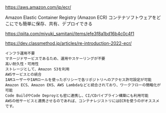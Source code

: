https://aws.amazon.com/jp/ecr/

Amazon Elastic Container Registry (Amazon ECR)
コンテナソフトウェアをどこにでも簡単に保存、共有、デプロイできる


https://qiita.com/miyuki_samitani/items/efe3f8a1bd16b4c0c4f1

https://dev.classmethod.jp/articles/re-introduction-2022-ecr/

```
インフラ運用不要
マネージドサービスであるため、運用やスケーリングが不要
高い耐久性・可用性
ストレージとして、Amazon S3を利用
AWSサービスとの統合
IAMユーザーやIAMロールを使ったポリシーで各リポジトリへのアクセス許可設定が可能
Amazon ECS、Amazon EKS、AWS Lambdaなどと統合されており、ワークフローの簡略化が可能
Code BuildやCode Deproyとも密に連携し、CI/CDパイプライン構築にも利用可能
AWSの他サービスと連携させるのであれば、コンテナレジストリにはECRを使うのがオススメです。
```

